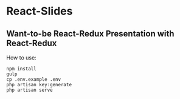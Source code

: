# React-Slides
## Want-to-be React-Redux Presentation with React-Redux

How to use:
```
npm install
gulp
cp .env.example .env
php artisan key:generate
php artisan serve
```